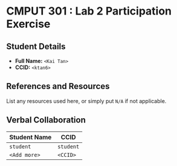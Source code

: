 # CMPUT 301 : Lab 2 Participation Exercise

## Student Details

- **Full Name:** `<Kai Tan>`
- **CCID:** `<ktan6>`

## References and Resources

List any resources used here, or simply put `N/A` if not applicable.

## Verbal Collaboration

| Student Name | CCID      |
| ------------ | --------- |
| `student`    | `student` |
| `<Add more>` | `<CCID>`  |
